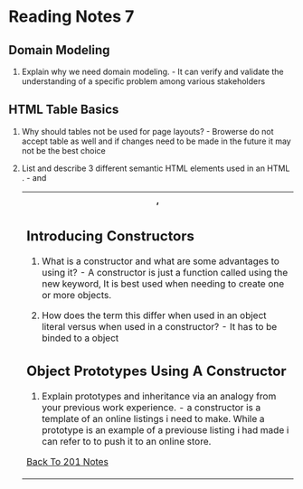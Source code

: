 # Reading Notes 7

## Domain Modeling

1. Explain why we need domain modeling. - It can verify and validate the understanding of a specific problem among various stakeholders

## HTML Table Basics

1. Why should tables not be used for page layouts? - Browerse do not accept table as well and if changes need to be made in the future it may not be the best choice

2. List and describe 3 different semantic HTML elements used in an HTML <table>. - <th> ,<tr> and <td>
 
## Introducing Constructors

1. What is a constructor and what are some advantages to using it? - A constructor is just a function called using the new keyword, It is best used when needing to create one or more objects.

2. How does the term this differ when used in an object literal versus when used in a constructor? - It has to be binded to a object

## Object Prototypes Using A Constructor

1. Explain prototypes and inheritance via an analogy from your previous work experience. - a constructor is a template of an online listings i need to make. While a prototype is an example of a previouse listing i had made i can refer to to push it to an online store.



[Back To 201 Notes](https://stevenrej.github.io/reading-notes/readingnotes201main)